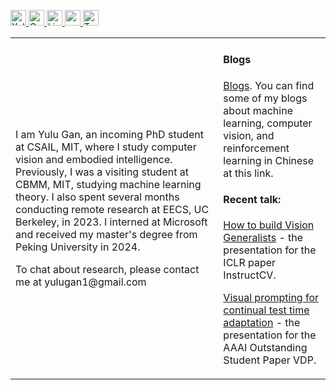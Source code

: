 <p> 
  <a href="http://www.yulugan.com"> <img src="https://img.shields.io/badge/My-Homepage-success" height="25px" alt="Yulu Gan">
  <a href="https://scholar.google.com/citations?user=hQ-J_eAAAAAJ&hl=en"><img src="https://img.shields.io/badge/scholar-4385FE.svg?&style=plastic&logo=google-scholar&logoColor=white" alt="Google Scholar" height="25px"> </a>
  <a href="https://www.linkedin.com/in/yulu-g-31a626281/"><img src="https://img.shields.io/badge/linkedin-006CAC.svg?&style=plastic&logo=linkedin&logoColor=white" height="25px" alt="LinkedIn"> </a>
  <a href="http://www.yulugan.com/static/CV.pdf"> <img src="https://img.shields.io/badge/-Resume-orange?style=plastic" height="25px"> </a>
  <a href="https://x.com/yule_gan"><img src="https://img.shields.io/twitter/follow/Yulu Gan" height="25px" alt="Twitter"> </a>
</p> 

<table width="100%" cellspacing="12" margin="0" padding="0" cellpadding="0">
<tbody>
  <tr>
    <td>
      <p> 
        I am Yulu Gan, an incoming PhD student at CSAIL, MIT, where I study computer vision and embodied intelligence. Previously, I was a visiting student at CBMM, MIT, studying machine learning theory. I also spent several months conducting remote research at EECS, UC Berkeley, in 2023. I interned at Microsoft and received my master's degree from Peking University in 2024.
      </p>
      <p>
        To chat about research, please contact me at yulugan1@gmail.com
      </p>
    </td>
    <td>
      <h4>Blogs</h4>
      <p><a href="https://www.zhihu.com/people/gan-yu-lu-7/posts">Blogs</a>. You can find some of my blogs about machine learning, computer vision, and reinforcement learning in Chinese at this link.</p>
      <h4>Recent talk:</h4> 
      <p><a href="https://www.youtube.com/watch?v=8ThEl18jYGw&t=20s">How to build Vision Generalists</a> - the presentation for the ICLR paper InstructCV.</p>
      <p><a href="http://www.yulugan.com/projects/VDP.html">Visual prompting for continual test time adaptation</a> - the presentation for the AAAI Outstanding Student Paper VDP.</p>
    </td>
   </tr>
</tbody>
</table>
